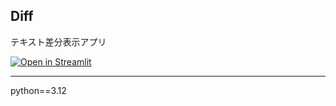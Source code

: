 ## Diff

テキスト差分表示アプリ

[![Open in Streamlit](https://static.streamlit.io/badges/streamlit_badge_black_white.svg)](https://diff-shiba54.streamlit.app/)

---

python==3.12

